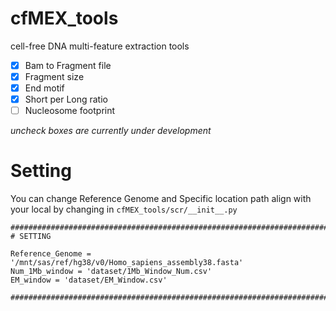 # cfMEX_tools
cell-free DNA multi-feature extraction tools
  - [x] Bam to Fragment file
  - [x] Fragment size
  - [x] End motif
  - [x] Short per Long ratio
  - [ ] Nucleosome footprint
        
*uncheck boxes are currently under development*

# Setting
You can change Reference Genome and Specific location path align with your local
by changing in `cfMEX_tools/scr/__init__.py`

```
#######################################################################################
# SETTING

Reference_Genome = '/mnt/sas/ref/hg38/v0/Homo_sapiens_assembly38.fasta'
Num_1Mb_window = 'dataset/1Mb_Window_Num.csv'
EM_window = 'dataset/EM_Window.csv'

#######################################################################################
```
